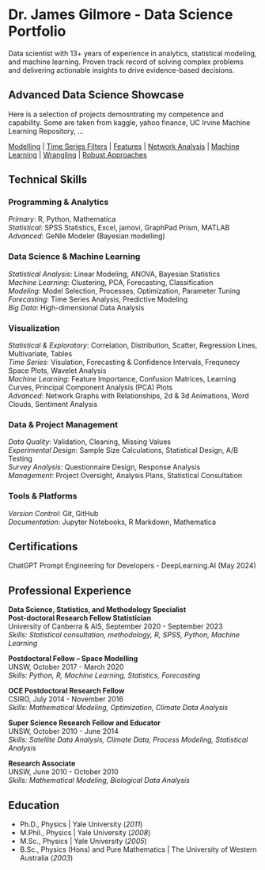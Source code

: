 # Dr. James Gilmore - Data Science Portfolio

Data scientist with 13+ years of experience in analytics, statistical modeling, and machine learning. Proven track record of solving complex problems and delivering actionable insights to drive evidence-based decisions.

## Advanced Data Science Showcase

Here is a selection of projects demosntrating my competence and capability. Some are taken from kaggle, yahoo finance, UC Irvine Machine Learning Repository, ... 

[Modelling](https://www.linkedin.com/in/james-gilmore-5724821a/) | [Time Series Filters](https://www.linkedin.com/in/james-gilmore-5724821a/) | 
[Features](https://www.linkedin.com/in/james-gilmore-5724821a/)  | [Network Analysis](https://www.linkedin.com/in/james-gilmore-5724821a/) | 
[Machine Learning](https://www.linkedin.com/in/james-gilmore-5724821a/) | [Wrangling](https://www.linkedin.com/in/james-gilmore-5724821a/) | [Robust Approaches](https://www.linkedin.com/in/james-gilmore-5724821a/)

## Technical Skills
### Programming & Analytics
_Primary_: R, Python, Mathematica  
_Statistical_:  SPSS Statistics, Excel, jamovi, GraphPad Prism, MATLAB  
_Advanced_: GeNIe Modeler (Bayesian modelling)

### Data Science & Machine Learning

_Statistical Analysis_: Linear Modeling, ANOVA, Bayesian Statistics  
_Machine Learning_: Clustering, PCA, Forecasting, Classification  
_Modeling_: Model Selection, Processes, Optimization, Parameter Tuning  
_Forecasting_: Time Series Analysis, Predictive Modeling  
_Big Data_: High-dimensional Data Analysis

### Visualization

_Statistical & Exploratory_: Correlation, Distribution, Scatter, Regression Lines, Multivariate, Tables  
_Time Series_: Visulation, Forecasting & Confidence Intervals, Frequnecy Space Plots, Wavelet Analysis  
_Machine Learning_: Feature Importance, Confusion Matrices, Learning Curves, Principal Component Analysis (PCA) Plots  
_Advanced_: Network Graphs with Relationships, 2d & 3d Animations, Word Clouds, Sentiment Analysis

### Data & Project Management

_Data Quality_: Validation, Cleaning, Missing Values  
_Experimental Design_: Sample Size Calculations, Statistical Design, A/B Testing  
_Survey Analysis_: Questionnaire Design, Response Analysis  
_Management_: Project Oversight, Analysis Plans, Statistical Consultation

### Tools & Platforms

_Version Control_: Git, GitHub  
_Documentation_: Jupyter Notebooks, R Markdown, Mathematica

## Certifications

ChatGPT Prompt Engineering for Developers - DeepLearning.AI (May 2024)

## Professional Experience

**Data Science, Statistics, and Methodology Specialist**  
**Post-doctoral Research Fellow Statistician**  
University of Canberra & AIS, September 2020 - September 2023  
_Skills: Statistical consultation, methodology, R, SPSS, Python, Machine Learning_

**Postdoctoral Fellow – Space Modelling**  
UNSW, October 2017 - March 2020  
_Skills: Python, R, Machine Learning, Statistics, Forecasting_

**OCE Postdoctoral Research Fellow**  
CSIRO, July 2014 - November 2016   
_Skills: Mathematical Modeling, Optimization, Climate Data Analysis_

**Super Science Research Fellow and Educator**  
UNSW, October 2010 - June 2014  
_Skills: Satellite Data Analysis, Climate Data, Process Modeling, Statistical Analysis_

**Research Associate**  
UNSW, June 2010 - October 2010  
_Skills: Mathematical Modeling, Biological Data Analysis_


## Education
- Ph.D., Physics | Yale University (_2011_)
- M.Phil., Physics	| Yale University (_2008_)									       		
- M.Sc., Physics	| Yale University (_2005_)	 			        		
- B.Sc., Physics (Hons) and Pure Mathematics | The University of Western Australia (_2003_)




